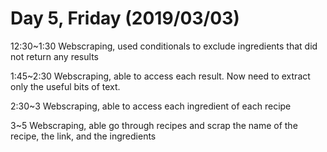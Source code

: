 # Day 5, Friday (2019/03/03)

12:30~1:30 Webscraping, used conditionals to exclude ingredients that did not return any results

1:45~2:30 Webscraping, able to access each result. Now need to extract only the useful bits of text. 

2:30~3 Webscraping, able to access each ingredient of each recipe

3~5 Webscraping, able go through recipes and scrap the name of the recipe, the link, and the ingredients
